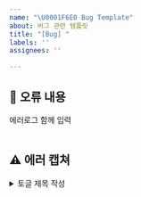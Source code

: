 ```yaml
---
name: "\U0001F6E0 Bug Template"
about: 버그 관련 템플릿
title: "[Bug] "
labels: ''
assignees: ''

---
```


## 🤔 오류 내용
에러로그 함께 입력  
<br>


## ⚠ 에러 캡쳐 
<details>
  <summary> 토글 제목 작성 </summary>

</details>
<br>
